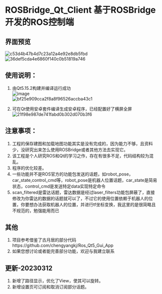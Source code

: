 # ROSBridge_Qt_Client 基于ROSBridge开发的ROS控制端

## 界面预览
![c53d4b47b4d7c23a12a4e92e8db5fbd](https://user-images.githubusercontent.com/43928335/223720356-0ccec1f9-2a4e-4806-a888-0c642aa1ecc9.png)<br>
![36def5cda4e6860f140c0b51819a746](https://user-images.githubusercontent.com/43928335/223720378-7d2d8f84-d961-4190-88eb-a193e044e2ae.png)<br>


## 使用说明：

1. 由Qt5.15.2构建并编译运行成功<br>
![image](https://user-images.githubusercontent.com/43928335/223720108-8314cbda-d6ba-4d18-b98b-bca3707f6db1.png)<br>
![bf25e909cca2f8a8f96526accba43c1](https://user-images.githubusercontent.com/43928335/223720155-b300b548-1a1a-40e6-be44-67bc2670a5cb.png)<br>

2. 可在Qt使用安卓套件编译生成安卓程序，已经配置好了横屏全屏<br>
![21f98e987de741fabd0b302d070b3f6](https://user-images.githubusercontent.com/43928335/223720292-fb5eccca-d3ee-4bb7-a458-607bc0fb47bb.jpg)<br>


## 注意事项：

1. 工程的保存建图和加载地图功能其实是没有完成的，因为能力不够，且资料少，没研究出来怎么使用ROSBridge或者其他方法去实现它。
2. 该工程是个人研究ROS和Qt的学习之作，存在有很多不足，代码结构较为混乱。
3. 程序的优化较差。
4. 一些功能并不是ROS官方的功能包发送的话题，如robot_pose，car_state,control_cmd等，robot_pose是机器人位置话题，car_state是简易状态，control_cmd是发送特定data实现特定命令
5. scan_filtered是雷达话题，雷达数据是经过laser_filters功能包屏蔽了，直接修改为你雷达的数据的话题就可以了，不过它的使用位置依赖于机器人的位置，你要想办法获取机器人的位置，并进行tf坐标变换，我这里的是很简略且不规范的，勉强能用而已

## 其他

1. 项目参考借鉴了古月居的部分代码https://github.com/chengyangkj/Ros_Qt5_Gui_App
2. 如果您想讨论或者能完善部分功能，欢迎与我建立联系

## 更新-20230312
1. 新增了路径显示，优化了View，使其可以旋转。
2. 新增设置页可订阅和取消订阅部分话题。